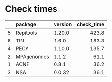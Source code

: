 # Check times

|   |package     |version | check_time|
|:--|:-----------|:-------|----------:|
|5  |Repitools   |1.20.0  |      423.8|
|6  |TIN         |1.6.0   |      183.3|
|4  |PECA        |1.10.0  |      135.7|
|2  |MPAgenomics |1.1.2   |       61.1|
|1  |ACNE        |0.8.1   |       36.2|
|3  |NSA         |0.0.32  |       36.1|


